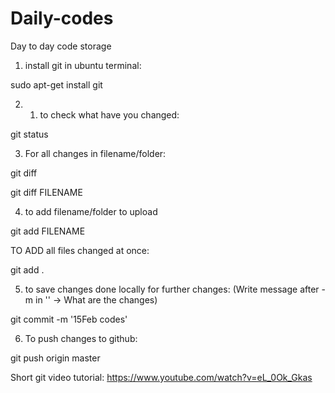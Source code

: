 # Daily-codes
Day to day code storage


1. install git in ubuntu terminal:

sudo apt-get install git

2. 1. to check what have you changed:

git status

3. For all changes in filename/folder:

git diff

git diff FILENAME

4. to add filename/folder to upload

git add FILENAME

TO ADD all files changed at once:

git add .

5. to save changes done locally for further changes: (Write message after -m in '' -> What are the changes)

git commit -m '15Feb codes'

6. To push changes to github:

git push origin master


Short git video tutorial: https://www.youtube.com/watch?v=eL_0Ok_Gkas
